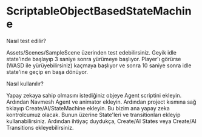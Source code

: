 # ScriptableObjectBasedStateMachine

Nasıl test edilir?

Assets/Scenes/SampleScene üzerinden test edebilirsiniz. Geyik idle state'inde başlayıp 3 saniye sonra yürümeye başlıyor. Player'ı görürse (WASD ile yürüyebilirsiniz) kaçmaya başlıyor ve sonra 10 saniye sonra idle state'ine geçip en başa dönüyor.

Nasıl kullanılır?

Yapay zekaya sahip olmasını istediğiniz objeye Agent scriptini ekleyin. Ardından Navmesh Agent ve animator ekleyin.
Ardından project kısmına sağ tıklayıp Create/AI/StateMachine ekleyin. Bu bizim ana yapay zeka kontrolcumuz olacak. Bunun üzerine State'leri ve transitionları ekleyip kullanabilirsiniz.
Ardından ihtiyaç duydukça, Create/AI States veya Create/AI Transitions ekleyebilirsiniz.